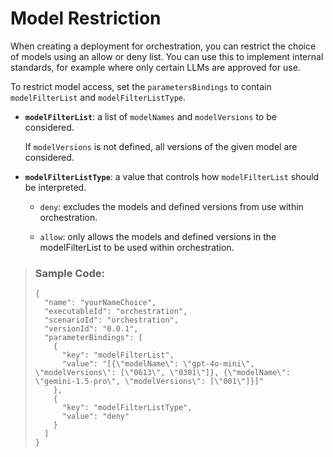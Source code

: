<!-- loio4d499ee8abd04dd79ad38b669d3c185c -->

# Model Restriction

When creating a deployment for orchestration, you can restrict the choice of models using an allow or deny list. You can use this to implement internal standards, for example where only certain LLMs are approved for use.

To restrict model access, set the `parametersBindings` to contain `modelFilterList` and `modelFilterListType`.

-   **`modelFilterList`**: a list of `modelNames` and `modelVersions` to be considered.

    If `modelVersions` is not defined, all versions of the given model are considered.

-   **`modelFilterListType`**: a value that controls how `modelFilterList` should be interpreted.

    -   `deny`: excludes the models and defined versions from use within orchestration.

    -   `allow`: only allows the models and defined versions in the modelFilterList to be used within orchestration.



> ### Sample Code:  
> ```
> {
>   "name": "yourNameChoice",
>   "executableId": "orchestration",
>   "scenarioId": "orchestration",
>   "versionId": "0.0.1",
>   "parameterBindings": [
>     {
>       "key": "modelFilterList",
>       "value": "[{\"modelName\": \"gpt-4o-mini\", \"modelVersions\": [\"0613\", \"0301\"]}, {\"modelName\": \"gemini-1.5-pro\", \"modelVersions\": [\"001\"]}]"
>     },
>     {
>       "key": "modelFilterListType",
>       "value": "deny"
>     }
>   ]
> }
> ```

